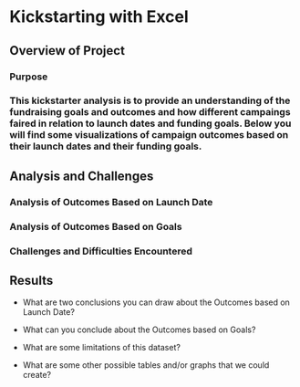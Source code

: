 # Kickstarting with Excel

## Overview of Project

### Purpose 
### This kickstarter analysis is to provide an understanding of the fundraising goals and outcomes and how different campaings faired in relation to launch dates and funding goals. Below you will find some visualizations of campaign outcomes based on their launch dates and their funding goals. 

## Analysis and Challenges

### Analysis of Outcomes Based on Launch Date

### Analysis of Outcomes Based on Goals

### Challenges and Difficulties Encountered

## Results

- What are two conclusions you can draw about the Outcomes based on Launch Date?

- What can you conclude about the Outcomes based on Goals?

- What are some limitations of this dataset?

- What are some other possible tables and/or graphs that we could create?
